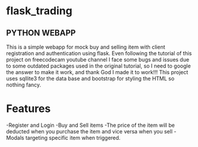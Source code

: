 # flask_trading
## PYTHON WEBAPP
This is a simple webapp for mock buy and selling item with client registration and authentication using flask.
Even following the tutorial of this project on freecodecam youtube channel I face some bugs and issues due to some outdated
packages used in the original tutorial, so I need to google the answer to make it work, and thank God I made it to work!!!
This project uses sqllite3 for the data base and bootstrap for styling the HTML so nothing fancy.

# Features
-Register and Login
-Buy and Sell items
-The price of the item will be deducted when you purchase the item and vice versa when you sell
-Modals targeting specific item when triggered.
